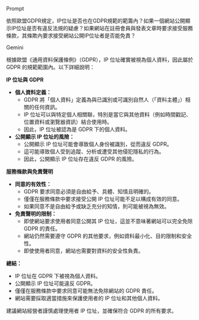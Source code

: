 Prompt

依照歐盟GDPR規定，IP位址是否也在GDPR規範的範籌內？如果一個網站公開顯示IP位址是否有違反法規的疑慮？如果網站在註冊會員與發表文章時要求接受服務條款，其條欺內要求接受網站公開IP位址者是否能免責？

Gemini

根據歐盟《通用資料保護條例》（GDPR），IP 位址確實被視為個人資料，因此屬於 GDPR 的規範範圍內。以下詳細說明：

**IP 位址與 GDPR**

-   **個人資料定義：**
    -   GDPR 將「個人資料」定義為與已識別或可識別自然人（「資料主體」）相關的任何資訊。
    -   IP 位址可以與特定個人相關聯，特別是當它與其他資料（例如時間戳記、位置資料或瀏覽器資訊）結合使用時。
    -   因此，IP 位址被認為是 GDPR 下的個人資料。
-   **公開顯示 IP 位址的風險：**
    -   公開顯示 IP 位址可能會導致個人身份被識別，從而違反 GDPR。
    -   這可能導致個人受到追蹤、分析或遭受其他侵犯隱私的行為。
    -   因此，公開顯示 IP 位址存在違反 GDPR 的風險。

**服務條款與免責聲明**

-   **同意的有效性：**
    -   GDPR 要求同意必須是自由給予、具體、知情且明確的。
    -   僅僅在服務條款中要求接受公開 IP 位址可能不足以構成有效的同意。
    -   如果同意不是自由給予或缺乏充分的知情，則可能被視為無效。
-   **免責聲明的限制：**
    -   即使網站要求使用者同意公開其 IP 位址，這並不意味著網站可以完全免除 GDPR 的責任。
    -   網站仍然需要遵守 GDPR 的其他要求，例如資料最小化、目的限制和安全性。
    -   即使使用者同意，網站也需要對資料的安全性負責。

**總結：**

-   IP 位址在 GDPR 下被視為個人資料。
-   公開顯示 IP 位址可能違反 GDPR。
-   僅僅在服務條款中要求同意可能無法免除網站的 GDPR 責任。
-   網站需要採取適當措施來保護使用者的 IP 位址和其他個人資料。

建議網站經營者謹慎處理使用者 IP 位址，並確保符合 GDPR 的所有要求。
